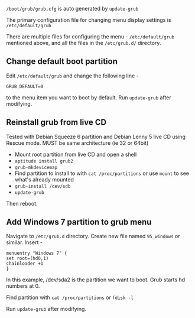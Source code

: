 `/boot/grub/grub.cfg` is auto generated by `update-grub`

The primary configuration file for changing menu display settings is `/etc/default/grub`

There are multiple files for configuring the menu - `/etc/default/grub` mentioned above, and all the files in the `/etc/grub.d/` directory. 

## Change default boot partition

Edit `/etc/default/grub` and change the following line -

`GRUB_DEFAULT=0`

to the menu item you want to boot by default. Run `update-grub` after modifying.

## Reinstall grub from live CD

Tested with Debian Squeeze 6 partition and Debian Lenny 5 live CD using Rescue mode. MUST be same architecture (ie 32 or 64bit)

* Mount root partition from live CD and open a shell
* `aptitude install grub2`
* `grub-mkdevicemap`
* Find partition to install to with `cat /proc/partitions` or use `mount` to see what's already mounted
* `grub-install /dev/sdb`
* `update-grub`

Then reboot.

## Add Windows 7 partition to grub menu

Navigate to `/etc/grub.d` directory. Create new file named `95_windows` or similar. Insert -

	menuentry "Windows 7" {
	set root=(hd0,1)
	chainloader +1
	} 

In this example, /dev/sda2 is the partition we want to boot. Grub starts hd numbers at 0.

Find partition with `cat /proc/partitions` or `fdisk -l`

Run `update-grub` after modifying.

